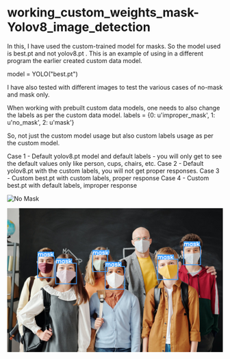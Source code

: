 # working_custom_weights_mask-Yolov8_image_detection

In this, I have used the custom-trained model for masks. So the model used is best.pt and not yolov8.pt .
This is an example of using in a different program the earlier created custom data model.

model = YOLO("best.pt")

I have also tested with different images to test the various cases of no-mask and mask only.

When working with prebuilt custom data models, one needs to also change the labels as per the custom data model.
    labels = {0: u'improper_mask', 1: u'no_mask', 2: u'mask'}
   
   
So, not just the custom model usage but also custom labels usage as per the custom model.

Case 1 - Default yolov8.pt model and default labels -  you will only get to see the default values only like person, cups, chairs, etc.
Case 2 - Default yolov8.pt with the custom labels, you will not get proper responses.
Case 3 - Custom best.pt with custom labels, proper response
Case 4 - Custom best.pt with default labels, improper response


![No Mask]([url_of_image](https://github.com/dishadtu/working_custom_weights_mask-Yolov8_image_detection/blob/main/no-mask.png)https://github.com/dishadtu/working_custom_weights_mask-Yolov8_image_detection/blob/main/no-mask.png)


![Mask](https://github.com/dishadtu/working_custom_weights_mask-Yolov8_image_detection/blob/main/face-mask-detection.png)
